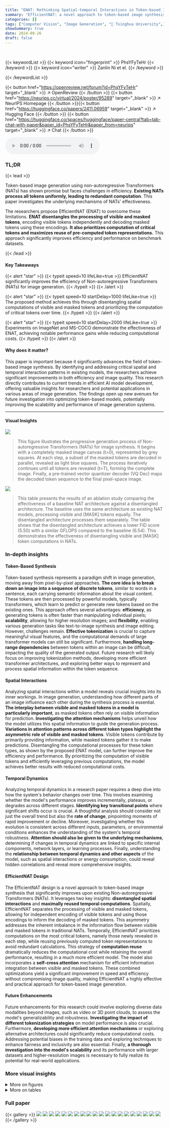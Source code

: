 ```yaml
---
title: "ENAT: Rethinking Spatial-temporal Interactions in Token-based Image Synthesis"
summary: "EfficientNAT: a novel approach to token-based image synthesis boosts performance and slashes computational costs by cleverly disentangling and optimizing spatial-temporal interactions between image to..."
categories: []
tags: ["Computer Vision", "Image Generation", "🏢 Tsinghua University",]
showSummary: true
date: 2024-09-26
draft: false
---
```


<br>

{{< keywordList >}}
{{< keyword icon="fingerprint" >}} PhsYFyTeHr {{< /keyword >}}
{{< keyword icon="writer" >}} Zanlin Ni et el. {{< /keyword >}}
 
{{< /keywordList >}}

{{< button href="https://openreview.net/forum?id=PhsYFyTeHr" target="_blank" >}}
↗ OpenReview
{{< /button >}}
{{< button href="https://neurips.cc/virtual/2024/poster/95289" target="_blank" >}}
↗ NeurIPS Homepage
{{< /button >}}{{< button href="https://huggingface.co/papers/2411.06959" target="_blank" >}}
↗ Hugging Face
{{< /button >}}
{{< button href="https://huggingface.co/spaces/huggingface/paper-central?tab=tab-chat-with-paper&paper_id=PhsYFyTeHr&paper_from=neurips" target="_blank" >}}
↗ Chat
{{< /button >}}



<audio controls>
    <source src="https://ai-paper-reviewer.com/PhsYFyTeHr/podcast.wav" type="audio/wav">
    Your browser does not support the audio element.
</audio>


### TL;DR


{{< lead >}}

Token-based image generation using non-autoregressive Transformers (NATs) has shown promise but faces challenges in efficiency.  **Existing NATs process all tokens uniformly, leading to redundant computation**. This paper investigates the underlying mechanisms of NATs' effectiveness.

The researchers propose EfficientNAT (ENAT) to overcome these limitations. **ENAT disentangles the processing of visible and masked tokens**, encoding visible tokens independently and decoding masked tokens using these encodings.  **It also prioritizes computation of critical tokens and maximizes reuse of pre-computed token representations.** This approach significantly improves efficiency and performance on benchmark datasets.

{{< /lead >}}


#### Key Takeaways

{{< alert "star" >}}
{{< typeit speed=10 lifeLike=true >}} EfficientNAT significantly improves the efficiency of Non-autoregressive Transformers (NATs) for image generation. {{< /typeit >}}
{{< /alert >}}

{{< alert "star" >}}
{{< typeit speed=10 startDelay=1000 lifeLike=true >}} The proposed method achieves this through disentangling spatial computations of visible and masked tokens and prioritizing the computation of critical tokens over time. {{< /typeit >}}
{{< /alert >}}

{{< alert "star" >}}
{{< typeit speed=10 startDelay=2000 lifeLike=true >}} Experiments on ImageNet and MS-COCO demonstrate the effectiveness of ENAT, achieving notable performance gains while reducing computational costs. {{< /typeit >}}
{{< /alert >}}

#### Why does it matter?
This paper is important because it significantly advances the field of token-based image synthesis. By identifying and addressing critical spatial and temporal interaction patterns in existing models, the researchers achieve significant improvements in both efficiency and image quality. This research directly contributes to current trends in efficient AI model development, offering valuable insights for researchers and potential applications in various areas of image generation. The findings open up new avenues for future investigation into optimizing token-based models, potentially improving the scalability and performance of image generation systems.

------
#### Visual Insights



![](https://ai-paper-reviewer.com/PhsYFyTeHr/figures_1_1.jpg)

> This figure illustrates the progressive generation process of Non-autoregressive Transformers (NATs) for image synthesis.  It begins with a completely masked image canvas (t=0), represented by grey squares.  At each step, a subset of the masked tokens are decoded in parallel, revealed as light blue squares. The process iteratively continues until all tokens are revealed (t=T), forming the complete image. Finally, a pre-trained vector quantizer decoder (VQ Dec) maps the decoded token sequence to the final pixel-space image.





![](https://ai-paper-reviewer.com/PhsYFyTeHr/tables_3_1.jpg)

> This table presents the results of an ablation study comparing the effectiveness of a baseline NAT architecture against a disentangled architecture.  The baseline uses the same architecture as existing NAT models, processing visible and [MASK] tokens equally. The disentangled architecture processes them separately. The table shows that the disentangled architecture achieves a lower FID score (5.50) with a similar GFLOPS compared to the baseline (6.54). This demonstrates the effectiveness of disentangling visible and [MASK] token computations in NATs.





### In-depth insights


#### Token-Based Synthesis
Token-based synthesis represents a paradigm shift in image generation, moving away from pixel-by-pixel approaches.  **The core idea is to break down an image into a sequence of discrete tokens**, similar to words in a sentence, each carrying semantic information about the visual content. These tokens are then processed by powerful models, typically transformers, which learn to predict or generate new tokens based on the existing ones.  This approach offers several advantages: **efficiency**, as generating tokens is often faster than manipulating individual pixels; **scalability**, allowing for higher resolution images; and **flexibility**, enabling various generation tasks like text-to-image synthesis and image editing.  However, challenges remain.  **Effective tokenization** is crucial to capture meaningful visual features, and the computational demands of large transformer models can still be significant. Furthermore, **handling long-range dependencies** between tokens within an image can be difficult, impacting the quality of the generated output.  Future research will likely focus on improving tokenization methods, developing more efficient transformer architectures, and exploring better ways to represent and process spatial information within the token sequence.

#### Spatial Interactions
Analyzing spatial interactions within a model reveals crucial insights into its inner workings.  In image generation, understanding how different parts of an image influence each other during the synthesis process is essential.  **The interplay between visible and masked tokens in a model is particularly important**, as masked tokens often rely on visible information for prediction.  **Investigating the attention mechanisms** helps unveil how the model utilizes this spatial information to guide the generation process.  **Variations in attention patterns across different token types highlight the asymmetric role of visible and masked tokens**. Visible tokens contribute by primarily providing information, while masked tokens gather it to make predictions.  Disentangling the computational processes for these token types, as shown by the proposed ENAT model, can further improve the efficiency and performance. By prioritizing the computation of visible tokens and efficiently leveraging previous computations, the model achieves better results with reduced computational costs.

#### Temporal Dynamics
Analyzing temporal dynamics in a research paper requires a deep dive into how the system's behavior changes over time.  This involves examining whether the model's performance improves incrementally, plateaus, or degrades across different stages. **Identifying key transitional points** where significant shifts occur is crucial.  A thoughtful analysis should consider not just the overall trend but also the **rate of change**, pinpointing moments of rapid improvement or decline.  Moreover, investigating whether this evolution is consistent across different inputs, parameters, or environmental conditions enhances the understanding of the system's temporal robustness.  **Attention should also be given to the underlying mechanisms**, determining if changes in temporal dynamics are linked to specific internal components, network layers, or learning processes. Finally, understanding the **relationship between temporal dynamics and other aspects** of the model, such as spatial interactions or energy consumption, could reveal hidden correlations and reveal more comprehensive insights.

#### EfficientNAT Design
The EfficientNAT design is a novel approach to token-based image synthesis that significantly improves upon existing Non-autoregressive Transformers (NATs).  It leverages two key insights: **disentangled spatial interactions** and **maximally reused temporal computations**.  Spatially, EfficientNAT separates the processing of visible and masked tokens, allowing for independent encoding of visible tokens and using those encodings to inform the decoding of masked tokens. This asymmetry addresses the inherent imbalance in the information flow between visible and masked tokens in traditional NATs.  Temporally, EfficientNAT prioritizes computations on the most critical tokens, namely those newly revealed in each step, while reusing previously computed token representations to avoid redundant calculations. This strategy of **computation reuse** dramatically reduces the computational cost while retaining the overall performance, resulting in a much more efficient model.  The model also incorporates a **self-cross attention** mechanism for efficient information integration between visible and masked tokens.  These combined optimizations yield a significant improvement in speed and efficiency without compromising image quality, making EfficientNAT a highly effective and practical approach for token-based image generation.

#### Future Enhancements
Future enhancements for this research could involve exploring diverse data modalities beyond images, such as video or 3D point clouds, to assess the model's generalizability and robustness.  **Investigating the impact of different tokenization strategies** on model performance is also crucial.  Furthermore, **developing more efficient attention mechanisms** or exploring alternative architectures could significantly reduce computational costs. Addressing potential biases in the training data and exploring techniques to enhance fairness and inclusivity are also essential. Finally, **a thorough investigation into the model's scalability** and its performance with larger datasets and higher-resolution images is necessary to fully realize its potential for real-world applications.


### More visual insights

<details>
<summary>More on figures
</summary>


![](https://ai-paper-reviewer.com/PhsYFyTeHr/figures_3_1.jpg)

> This figure shows the results of an ablation study on four types of spatial interactions in NATs. The study investigates the impact of different attention mechanisms on the model's performance. By removing different attention mechanisms, the researchers observed a significant drop in performance when removing [M] to [V] attention, indicating that this interaction is crucial for the model. Removing the other attention mechanisms resulted in less significant performance drops.


![](https://ai-paper-reviewer.com/PhsYFyTeHr/figures_4_1.jpg)

> This figure compares the existing NATs architecture with the proposed ENAT architecture.  The existing approach processes visible tokens and masked tokens uniformly, while ENAT's disentangled architecture independently encodes visible tokens. These encoded visible token features are then integrated into the decoding process for the masked tokens using SC-Attention. This allows for more efficient computation and better performance.


![](https://ai-paper-reviewer.com/PhsYFyTeHr/figures_5_1.jpg)

> This figure illustrates the inference process of ENAT, showing how it builds upon the disentangled architecture from Figure 3b.  Instead of encoding all tokens at each step, ENAT prioritizes newly decoded tokens, reusing the previously computed features for computational efficiency.  The diagram shows the flow of information between steps, highlighting the reuse of features from the previous step to enhance the current step's decoding process.


![](https://ai-paper-reviewer.com/PhsYFyTeHr/figures_5_2.jpg)

> This figure illustrates the ENAT model's architecture. It builds upon the disentangled architecture from Figure 3b by reusing previously computed features.  Only newly decoded tokens are encoded, and the model efficiently integrates previously extracted features to supplement information. This reduces computation, making the process more efficient.


![](https://ai-paper-reviewer.com/PhsYFyTeHr/figures_5_3.jpg)

> This figure visualizes the similarity of token features between consecutive steps in the image generation process of NATs.  (a) shows heatmaps for two example image generations, comparing steps 2&3 and 6&7.  The heatmaps highlight which tokens changed significantly between steps, revealing that these changes primarily occur around the newly decoded tokens. (b) presents an aggregated view showing the average similarity between steps across many generations, confirming that similarity decreases more for newly decoded tokens than other tokens between steps.


![](https://ai-paper-reviewer.com/PhsYFyTeHr/figures_8_1.jpg)

> This figure demonstrates the practical efficiency of ENAT by comparing its performance with other state-of-the-art generative models across three metrics: FID (Fréchet Inception Distance), GPU time, and CPU time.  It shows that ENAT achieves superior performance with significantly reduced computational costs, as indicated by lower FID scores and shorter processing times on both GPU and CPU.


![](https://ai-paper-reviewer.com/PhsYFyTeHr/figures_8_2.jpg)

> This figure showcases several example images generated by the ENAT-L model.  The images span both the ImageNet 256x256 and 512x512 datasets, demonstrating the model's ability to produce high-quality images at different resolutions. Each image represents a successful image generation from the model after 8 generation steps.


![](https://ai-paper-reviewer.com/PhsYFyTeHr/figures_9_1.jpg)

> The figure shows the comparison between existing NATs architecture and the proposed ENAT architecture. The existing NATs process visible tokens and [MASK] tokens equally. The proposed ENAT disentangles the computations of visible and [MASK] tokens. Visible tokens are encoded independently. [MASK] tokens are decoded based on the fully encoded visible tokens. A SC-Attention mechanism is used to improve performance. 


![](https://ai-paper-reviewer.com/PhsYFyTeHr/figures_17_1.jpg)

> This figure compares the performance of ENAT with other state-of-the-art image generation models on ImageNet 256x256 dataset. The x-axis represents the total computational cost (in TFLOPs) required to generate a single image, and the y-axis shows the Fréchet Inception Distance (FID) score, a measure of image quality. The lower the FID score, the better the image quality. The figure demonstrates that ENAT achieves superior performance (lower FID) with significantly lower computational cost (lower TFLOPs) compared to other methods.  The baseline results are taken from their original papers, with the exception of the MDT results which have been reproduced using DPM-Solver for fair comparison.


![](https://ai-paper-reviewer.com/PhsYFyTeHr/figures_17_2.jpg)

> This figure shows several examples of images generated by the ENAT-L model.  The images are from the ImageNet dataset, with resolutions of 256x256 and 512x512 pixels. The model was trained using 8 generation steps.  The figure aims to showcase the visual quality and diversity of images generated by the proposed ENAT model.


</details>




<details>
<summary>More on tables
</summary>


![](https://ai-paper-reviewer.com/PhsYFyTeHr/tables_4_1.jpg)
> This ablation study investigates the impact of computation allocation between visible and masked tokens on the performance of ENAT.  By varying the number of encoder (NE) and decoder (ND) layers for visible and masked tokens respectively, while maintaining a roughly constant computational cost (GFLOPs), the impact on FID score is evaluated.  The results demonstrate that prioritizing computation for visible tokens significantly improves performance.

![](https://ai-paper-reviewer.com/PhsYFyTeHr/tables_7_1.jpg)
> This table compares the performance of ENAT with other generative models on the ImageNet 256x256 dataset.  It shows various metrics including the number of parameters, the number of steps in the generation process, the computational cost (in TFLOPs), the Fréchet Inception Distance (FID), and the Inception Score (IS).  Lower FID values indicate better image quality, while higher IS values indicate greater diversity.  The table highlights that ENAT achieves superior performance with significantly lower computational cost compared to other methods.

![](https://ai-paper-reviewer.com/PhsYFyTeHr/tables_7_2.jpg)
> This table presents the results of various image generation models on the ImageNet 512x512 dataset.  It compares different model types (Autoregressive, Diffusion, and Non-autoregressive Transformers), the number of parameters, the number of steps used in the generation process, the total computational cost in TeraFLOPS, the Frechet Inception Distance (FID) score, and the Inception Score (IS). Lower FID indicates better image quality, and higher IS indicates better diversity. The † symbol indicates that the DPM-Solver method was used for augmented diffusion models.  This table highlights that EfficientNAT (ENAT) achieves competitive results with lower computational costs compared to other state-of-the-art methods.

![](https://ai-paper-reviewer.com/PhsYFyTeHr/tables_7_3.jpg)
> This table compares the performance of different image generation models on the MS-COCO dataset for text-to-image generation.  It shows the number of parameters, number of generation steps, computational cost (TFLOPs), and FID score for each model.  The table highlights the superior performance of ENAT-B in terms of FID score while maintaining a very low computational cost.

![](https://ai-paper-reviewer.com/PhsYFyTeHr/tables_9_1.jpg)
> This table presents ablation studies performed on the ImageNet 256x256 dataset using the ENAT-S model with 8 generation steps.  It demonstrates the impact of the disentangled architecture and computation reuse mechanisms on the model's performance. FID (Fréchet Inception Distance) and GFLOPs (floating point operations) are used to measure the performance and computational cost respectively. The default setting is marked in gray, allowing for easy comparison between different configurations.

![](https://ai-paper-reviewer.com/PhsYFyTeHr/tables_9_2.jpg)
> This table presents ablation study results on ImageNet 256x256, using ENAT-S with 8 generation steps as the baseline.  It evaluates the impact of different design choices on the model's performance, measured by FID (Fréchet Inception Distance) and GFLOPs (giga floating-point operations).  The modifications tested include the disentangled architecture, reuse mechanism, SC-Attention, and various choices about which token features to reuse and which layers' features to reuse. The results show how these choices affect the FID score and computational cost of the model.

![](https://ai-paper-reviewer.com/PhsYFyTeHr/tables_9_3.jpg)
> This table presents ablation studies performed on the ImageNet 256x256 dataset using the ENAT-S model with 8 generation steps.  It investigates the impact of different design choices within the ENAT architecture on model performance, measured by FID-50K and computational cost (GFLOPS). The default ENAT-S configuration is shown in gray, and the table shows variations in FID and GFLOPS when specific architectural components are removed or modified.  The experiments assess the impact of the disentangled architecture, the computation reuse mechanism, the choice of attention mechanism (SC-Attention vs. self and cross-attention), and the selection of layers to reuse features from. The results highlight the relative importance of different ENAT components for achieving efficient and effective image generation.

![](https://ai-paper-reviewer.com/PhsYFyTeHr/tables_16_1.jpg)
> This table presents the detailed configurations of all NAT models used in the paper.  It lists the number of encoder layers (NE), decoder layers (ND), the dimension of hidden states (embed dim.), and the number of attention heads (#attn. heads) for each model.  It also notes whether the model uses the computation reuse technique ('reuse?') and indicates that in conventional NAT models, the encoder layers are shared for both visible and [MASK] token decoding.

![](https://ai-paper-reviewer.com/PhsYFyTeHr/tables_18_1.jpg)
> This table presents the detailed configurations of all NAT models used in the paper.  It lists the number of encoder and decoder layers, the dimensionality of the hidden states, and the number of attention heads for each model. The table highlights whether the encoder layers are shared (in conventional NATs) or separated (in ENAT).

</details>




### Full paper

{{< gallery >}}
<img src="https://ai-paper-reviewer.com/PhsYFyTeHr/1.png" class="grid-w50 md:grid-w33 xl:grid-w25" />
<img src="https://ai-paper-reviewer.com/PhsYFyTeHr/2.png" class="grid-w50 md:grid-w33 xl:grid-w25" />
<img src="https://ai-paper-reviewer.com/PhsYFyTeHr/3.png" class="grid-w50 md:grid-w33 xl:grid-w25" />
<img src="https://ai-paper-reviewer.com/PhsYFyTeHr/4.png" class="grid-w50 md:grid-w33 xl:grid-w25" />
<img src="https://ai-paper-reviewer.com/PhsYFyTeHr/5.png" class="grid-w50 md:grid-w33 xl:grid-w25" />
<img src="https://ai-paper-reviewer.com/PhsYFyTeHr/6.png" class="grid-w50 md:grid-w33 xl:grid-w25" />
<img src="https://ai-paper-reviewer.com/PhsYFyTeHr/7.png" class="grid-w50 md:grid-w33 xl:grid-w25" />
<img src="https://ai-paper-reviewer.com/PhsYFyTeHr/8.png" class="grid-w50 md:grid-w33 xl:grid-w25" />
<img src="https://ai-paper-reviewer.com/PhsYFyTeHr/9.png" class="grid-w50 md:grid-w33 xl:grid-w25" />
<img src="https://ai-paper-reviewer.com/PhsYFyTeHr/10.png" class="grid-w50 md:grid-w33 xl:grid-w25" />
<img src="https://ai-paper-reviewer.com/PhsYFyTeHr/11.png" class="grid-w50 md:grid-w33 xl:grid-w25" />
<img src="https://ai-paper-reviewer.com/PhsYFyTeHr/12.png" class="grid-w50 md:grid-w33 xl:grid-w25" />
<img src="https://ai-paper-reviewer.com/PhsYFyTeHr/13.png" class="grid-w50 md:grid-w33 xl:grid-w25" />
<img src="https://ai-paper-reviewer.com/PhsYFyTeHr/14.png" class="grid-w50 md:grid-w33 xl:grid-w25" />
<img src="https://ai-paper-reviewer.com/PhsYFyTeHr/15.png" class="grid-w50 md:grid-w33 xl:grid-w25" />
<img src="https://ai-paper-reviewer.com/PhsYFyTeHr/16.png" class="grid-w50 md:grid-w33 xl:grid-w25" />
<img src="https://ai-paper-reviewer.com/PhsYFyTeHr/17.png" class="grid-w50 md:grid-w33 xl:grid-w25" />
<img src="https://ai-paper-reviewer.com/PhsYFyTeHr/18.png" class="grid-w50 md:grid-w33 xl:grid-w25" />
<img src="https://ai-paper-reviewer.com/PhsYFyTeHr/19.png" class="grid-w50 md:grid-w33 xl:grid-w25" />
<img src="https://ai-paper-reviewer.com/PhsYFyTeHr/20.png" class="grid-w50 md:grid-w33 xl:grid-w25" />
{{< /gallery >}}